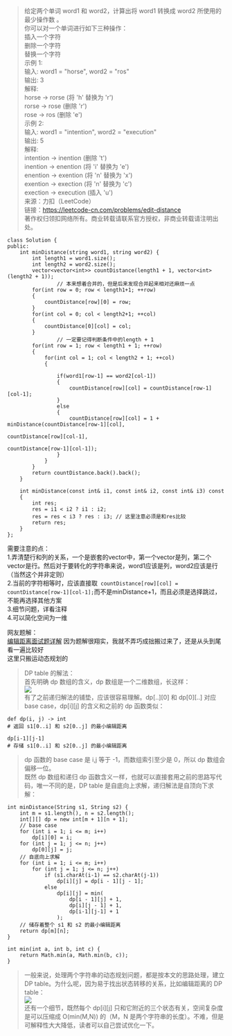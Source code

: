 > 给定两个单词 word1 和 word2，计算出将 word1 转换成 word2 所使用的最少操作数 。  
你可以对一个单词进行如下三种操作：  
插入一个字符  
删除一个字符  
替换一个字符  
示例 1:  
输入: word1 = "horse", word2 = "ros"  
输出: 3  
解释:   
horse -> rorse (将 'h' 替换为 'r')  
rorse -> rose (删除 'r')  
rose -> ros (删除 'e')  
示例 2:  
输入: word1 = "intention", word2 = "execution"  
输出: 5  
解释:   
intention -> inention (删除 't')  
inention -> enention (将 'i' 替换为 'e')  
enention -> exention (将 'n' 替换为 'x')  
exention -> exection (将 'n' 替换为 'c')  
exection -> execution (插入 'u')   
来源：力扣（LeetCode）   
链接：https://leetcode-cn.com/problems/edit-distance  
著作权归领扣网络所有。商业转载请联系官方授权，非商业转载请注明出处。  

```
class Solution {
public:
    int minDistance(string word1, string word2) {
        int length1 = word1.size();
        int length2 = word2.size();
        vector<vector<int>> countDistance(length1 + 1, vector<int>(length2 + 1));
				// 本来想着合并的，但是后来发现合并起来相对还麻烦一点
        for(int row = 0; row < length1+1; ++row)
        { 
            countDistance[row][0] = row;
        }
        for(int col = 0; col < length2+1; ++col)
        { 
            countDistance[0][col] = col;
        }
				// 一定要记得判断条件中的length + 1
        for(int row = 1; row < length1 + 1; ++row)
        {
            for(int col = 1; col < length2 + 1; ++col)
            {
                
                if(word1[row-1] == word2[col-1])
                {
                    countDistance[row][col] = countDistance[row-1][col-1];
                }
                else
                {
                    countDistance[row][col] = 1 + minDistance(countDistance[row-1][col], 
                                                              countDistance[row][col-1], 
                                                              countDistance[row-1][col-1]);
                }
            }
        }
        return countDistance.back().back();
    }
    
    int minDistance(const int& i1, const int& i2, const int& i3) const
    {
        int res;
        res = i1 < i2 ? i1 : i2;
        res = res < i3 ? res : i3; // 这里注意必须是和res比较
        return res;    
    }
};
```

需要注意的点：  
1.弄清楚行和列的关系，一个是嵌套的vector中，第一个vector是列，第二个vector是行。然后对于要转化的字符串来说，word1应该是列，word2应该是行（当然这个并非定则）  
2.当前的字符相等时，应该直接取` countDistance[row][col] = countDistance[row-1][col-1];`而不是minDistance+1，而且必须是选择跳过，不能再选择其他方案  
3.细节问题，详看注释  
4.可以简化空间为一维  

网友题解：  
[编辑距离面试题详解](https://leetcode-cn.com/problems/edit-distance/solution/bian-ji-ju-chi-mian-shi-ti-xiang-jie-by-labuladong/)
因为题解很翔实，我就不弄巧成拙搬过来了，还是从头到尾看一遍比较好  
这里只搬运动态规划的  

> 
> DP table 的解法：  
首先明确 dp 数组的含义，dp 数组是一个二维数组，长这样：  
![](file:///Users/lixin/Documents/Gridea/post-images/1583464478285.png)  
有了之前递归解法的铺垫，应该很容易理解。dp[..][0] 和 dp[0][..] 对应 base case，dp[i][j] 的含义和之前的 dp 函数类似：  
```
def dp(i, j) -> int
# 返回 s1[0..i] 和 s2[0..j] 的最小编辑距离

dp[i-1][j-1]
# 存储 s1[0..i] 和 s2[0..j] 的最小编辑距离
```
> dp 函数的 base case 是 i,j 等于 -1，而数组索引至少是 0，所以 dp 数组会偏移一位。  
既然 dp 数组和递归 dp 函数含义一样，也就可以直接套用之前的思路写代码，唯一不同的是，DP table 是自底向上求解，递归解法是自顶向下求解：  
```
int minDistance(String s1, String s2) {
    int m = s1.length(), n = s2.length();
    int[][] dp = new int[m + 1][n + 1];
    // base case 
    for (int i = 1; i <= m; i++)
        dp[i][0] = i;
    for (int j = 1; j <= n; j++)
        dp[0][j] = j;
    // 自底向上求解
    for (int i = 1; i <= m; i++)
        for (int j = 1; j <= n; j++)
            if (s1.charAt(i-1) == s2.charAt(j-1))
                dp[i][j] = dp[i - 1][j - 1];
            else               
                dp[i][j] = min(
                    dp[i - 1][j] + 1,
                    dp[i][j - 1] + 1,
                    dp[i-1][j-1] + 1
                );
    // 储存着整个 s1 和 s2 的最小编辑距离
    return dp[m][n];
}

int min(int a, int b, int c) {
    return Math.min(a, Math.min(b, c));
}
```

> 一般来说，处理两个字符串的动态规划问题，都是按本文的思路处理，建立 DP table。为什么呢，因为易于找出状态转移的关系，比如编辑距离的 DP table：  
![](file:///Users/lixin/Documents/Gridea/post-images/1583464576792.png)  
还有一个细节，既然每个 dp[i][j] 只和它附近的三个状态有关，空间复杂度是可以压缩成 O(min(M,N)) 的（M，N 是两个字符串的长度）。不难，但是可解释性大大降低，读者可以自己尝试优化一下。  
